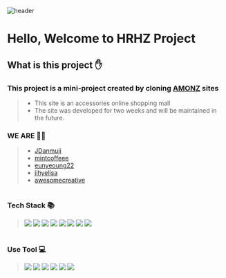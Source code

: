 ![header](https://capsule-render.vercel.app/api?type=waving&height=300&color=black&text=HRHZ&animation=fadeIn&fontColor=FAFAFA)




# Hello, Welcome to HRHZ Project

## What is this project ✋
### This project is a mini-project created by cloning [AMONZ](https://www.amondz.com/) sites
> - This site is an accessories online shopping mall
> - The site was developed for two weeks and will be maintained in the future.


### WE ARE 🤼‍♂️
> - [JDanmuji](https://github.com/JDanmuji)
> - [mintcoffeee](https://github.com/mintcoffeee)
> - [eunyeoung22](https://github.com/eunyeoung22)
> - [jihyelisa](https://github.com/jihyelisa)
> - [awesomecreative](https://github.com/awesomecreative)

#

### Tech Stack 📚
> <img src="https://img.shields.io/badge/Java-007396?style=flat&logo=Java&logoColor=white" /> <img src="https://img.shields.io/badge/HTML5-E34F26?style=flat&logo=HTML5&logoColor=white" /> <img src="https://img.shields.io/badge/CSS3-1572B3?style=flat&logo=CSS3&logoColor=white" /> <img src="https://img.shields.io/badge/jQuery-0769AD?style=flat&logo=jQuery&logoColor=white" /> <img src="https://img.shields.io/badge/JavaScript-F7DF1E?style=flat&logo=JavaScript&logoColor=white" /> <img src="https://img.shields.io/badge/Spring-6DB33F?style=flat&logo=Spring&logoColor=white" /> 
 <img src="https://img.shields.io/badge/Oracle-F80000?style=flat&logo=Oracle&logoColor=white" /> <img src="https://img.shields.io/badge/Apache Tomcat-F8DC75?style=flat&logo=Apache Tomcat&logoColor=white" /> 

#
  
### Use Tool 💻
> <img src="https://img.shields.io/badge/Eclipse IDE-2C2255?style=flat&logo=Eclipse IDE&logoColor=white" /> <img src="https://img.shields.io/badge/Jira-0052CC?style=flat&logo=Jira&logoColor=white"/> <img src="https://img.shields.io/badge/Figma-F24E1E?style=flat&logo=Figma&logoColor=white"/> <img src="https://img.shields.io/badge/VisualStudioCode-007ACC?style=flat&logo=VisualStudioCode&logoColor=white" />  <img src="https://img.shields.io/badge/Git-F05032?style=flat&logo=Git&logoColor=white" /> <img src="https://img.shields.io/badge/GitHub-181717?style=flat&logo=GitHub&logoColor=white" /> 


#
